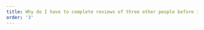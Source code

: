 ```yaml
---
title: Why do I have to complete reviews of three other people before I can see my Personal Scores?
order: '3'
---
```

